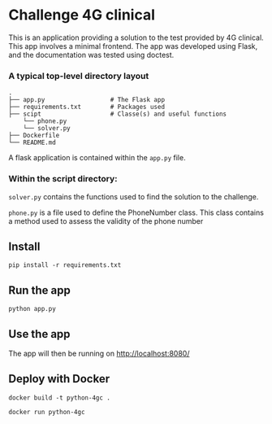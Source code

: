 # Challenge 4G clinical

This is an application providing a solution to the test provided by 4G clinical.
This app involves a minimal frontend. The app was developed using Flask, and the 
documentation was tested using doctest.

### A typical top-level directory layout

    .
    ├── app.py                  # The Flask app
    ├── requirements.txt        # Packages used
    ├── scipt                   # Classe(s) and useful functions
        └── phone.py            
        └── solver.py  
    ├── Dockerfile     
    └── README.md

A flask application is contained within the `app.py` file.

### Within the script directory:
`solver.py` contains the functions used to find the solution to the challenge.

`phone.py` is a file used to define the PhoneNumber class. This class contains 
a method used to assess the validity of the phone number

## Install 

    pip install -r requirements.txt
    

## Run the app

    python app.py

## Use the app

The app will then be running on [http://localhost:8080/](http://localhost:8080/)


## Deploy with Docker

    docker build -t python-4gc .

    docker run python-4gc